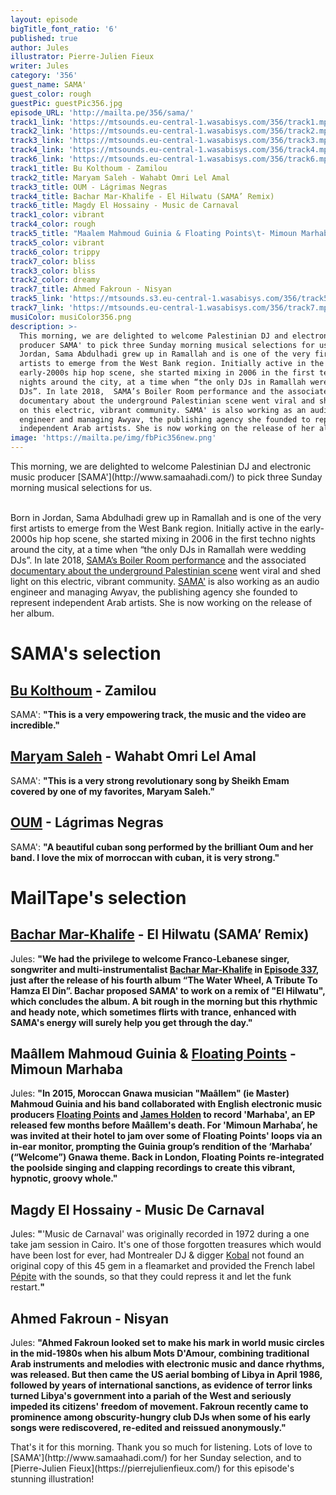```yaml
---
layout: episode
bigTitle_font_ratio: '6'
published: true
author: Jules
illustrator: Pierre-Julien Fieux
writer: Jules
category: '356'
guest_name: SAMA'
guest_color: rough
guestPic: guestPic356.jpg
episode_URL: 'http://mailta.pe/356/sama/'
track1_link: 'https://mtsounds.eu-central-1.wasabisys.com/356/track1.mp3'
track2_link: 'https://mtsounds.eu-central-1.wasabisys.com/356/track2.mp3'
track3_link: 'https://mtsounds.eu-central-1.wasabisys.com/356/track3.mp3'
track4_link: 'https://mtsounds.eu-central-1.wasabisys.com/356/track4.mp3'
track6_link: 'https://mtsounds.eu-central-1.wasabisys.com/356/track6.mp3'
track1_title: Bu Kolthoum - Zamilou
track2_title: Maryam Saleh - Wahabt Omri Lel Amal
track3_title: OUM - Lágrimas Negras
track4_title: Bachar Mar-Khalife - El Hilwatu (SAMA’ Remix)
track6_title: Magdy El Hossainy - Music de Carnaval
track1_color: vibrant
track4_color: rough
track5_title: "Maalem Mahmoud Guinia & Floating Points\t- Mimoun Marhaba"
track5_color: vibrant
track6_color: trippy
track7_color: bliss
track3_color: bliss
track2_color: dreamy
track7_title: Ahmed Fakroun - Nisyan
track5_link: 'https://mtsounds.s3.eu-central-1.wasabisys.com/356/track5.mp3'
track7_link: 'https://mtsounds.eu-central-1.wasabisys.com/356/track7.mp3'
musiColor: musiColor356.png
description: >-
  This morning, we are delighted to welcome Palestinian DJ and electronic music
  producer SAMA' to pick three Sunday morning musical selections for us. Born in
  Jordan, Sama Abdulhadi grew up in Ramallah and is one of the very first
  artists to emerge from the West Bank region. Initially active in the
  early-2000s hip hop scene, she started mixing in 2006 in the first techno
  nights around the city, at a time when “the only DJs in Ramallah were wedding
  DJs”. In late 2018,  SAMA’s Boiler Room performance and the associated
  documentary about the underground Palestinian scene went viral and shed light
  on this electric, vibrant community. SAMA' is also working as an audio
  engineer and managing Awyav, the publishing agency she founded to represent
  independent Arab artists. She is now working on the release of her album.
image: 'https://mailta.pe/img/fbPic356new.png'
---
```

<p id="introduction"> This morning, we are delighted to welcome Palestinian DJ and electronic music producer [SAMA'](http://www.samaahadi.com/) to pick three Sunday morning musical selections for us.
<br><br>

Born in Jordan, Sama Abdulhadi grew up in Ramallah and is one of the very first artists to emerge from the West Bank region. Initially active in the early-2000s hip hop scene, she started mixing in 2006 in the first techno nights around the city, at a time when “the only DJs in Ramallah were wedding DJs”. In late 2018, [SAMA’s Boiler Room performance](https://www.youtube.com/watch?v=x9VYKrtziSg) and the associated [documentary about the underground Palestinian scene](https://www.youtube.com/watch?v=M-R8S7QwO1g) went viral and shed light on this electric, vibrant community. 
[SAMA'](https://www.facebook.com/sama.saad/) is also working as an audio engineer and managing Awyav, the publishing agency she founded to represent independent Arab artists. She is now working on the release of her album.
</p>



# SAMA's selection

## [Bu Kolthoum](https://soundcloud.com/bu-kolthoum) - Zamilou
SAMA': **"**This is a very empowering track, the music and the video are incredible.**"**

## [Maryam Saleh](http://www.maryamsaleh.com/) - Wahabt Omri Lel Amal
SAMA': **"**This is a very strong revolutionary song by Sheikh Emam covered by one of my favorites, Maryam Saleh.**"**

## [OUM](http://oum.ma/?fbclid=IwAR1l18tfG3npulLPRsQvespCFy-el56YxiZKUvWd1X3pn4zrvMpELti-JR4) - Lágrimas Negras
SAMA': **"**A beautiful cuban song performed by the brilliant Oum and her band. I love the mix of morroccan with cuban, it is very strong.**"**


# MailTape's selection

## [Bachar Mar-Khalife](https://www.facebook.com/bmkhalife/) - El Hilwatu (SAMA’ Remix)
Jules: **"**We had the privilege to welcome Franco-Lebanese singer, songwriter and multi-instrumentalist [Bachar Mar-Khalife](https://www.facebook.com/bmkhalife/) in [Episode 337](https://www.mailta.pe/337/bachar-mar-khalife/), just after the release of his fourth album “The Water Wheel, A Tribute To Hamza El Din”. Bachar proposed SAMA' to work on a remix of "El Hilwatu", which concludes the album. A bit rough in the morning but this rhythmic and heady note, which sometimes flirts with trance, enhanced with SAMA's energy will surely help you get through the day.**"**

## Maâllem Mahmoud Guinia & [Floating Points](https://floatingpointsluakabop.bandcamp.com/) - Mimoun Marhaba
Jules: **"**In 2015, Moroccan Gnawa musician "Maâllem" (ie Master) Mahmoud Guinia and his band collaborated with English electronic music producers [Floating Points](https://floatingpointsluakabop.bandcamp.com/) and [James Holden](http://jamesholden.org/) to record 'Marhaba', an EP released few months before Maâllem's death. For 'Mimoun Marhaba’, he was invited at their hotel to jam over some of Floating Points' loops via an in-ear monitor, prompting the Guinia group’s rendition of the ‘Marhaba’ (“Welcome”) Gnawa theme. Back in London, Floating Points re-integrated the poolside singing and clapping recordings to create this vibrant, hypnotic, groovy whole.**"**

## Magdy El Hossainy - Music De Carnaval
Jules: **"**'Music de Carnaval' was originally recorded in 1972 during a one take jam session in Cairo. It's one of those forgotten treasures which would have been lost for ever, had Montrealer DJ & digger [Kobal](https://www.mixcloud.com/kobal/stream/) not found an original copy of this 45 gem in a fleamarket and provided the French label [Pépite](https://pepite.bandcamp.com/) with the sounds, so that they could repress it and let the funk restart.**"**

## Ahmed Fakroun - Nisyan
Jules: **"**Ahmed Fakroun looked set to make his mark in world music circles in the mid-1980s when his album Mots D'Amour, combining traditional Arab instruments and melodies with electronic music and dance rhythms, was released. But then came the US aerial bombing of Libya in April 1986, followed by years of international sanctions, as evidence of terror links turned Libya's government into a pariah of the West and seriously impeded its citizens' freedom of movement. Fakroun recently came to prominence among obscurity-hungry club DJs when some of his early songs were rediscovered, re-edited and reissued anonymously.**"**



<p id="outroduction">That's it for this morning. Thank you so much for listening. Lots of love to [SAMA'](http://www.samaahadi.com/) for her Sunday selection, and to [Pierre-Julien Fieux](https://pierrejulienfieux.com/) for this episode's stunning illustration! </p>
